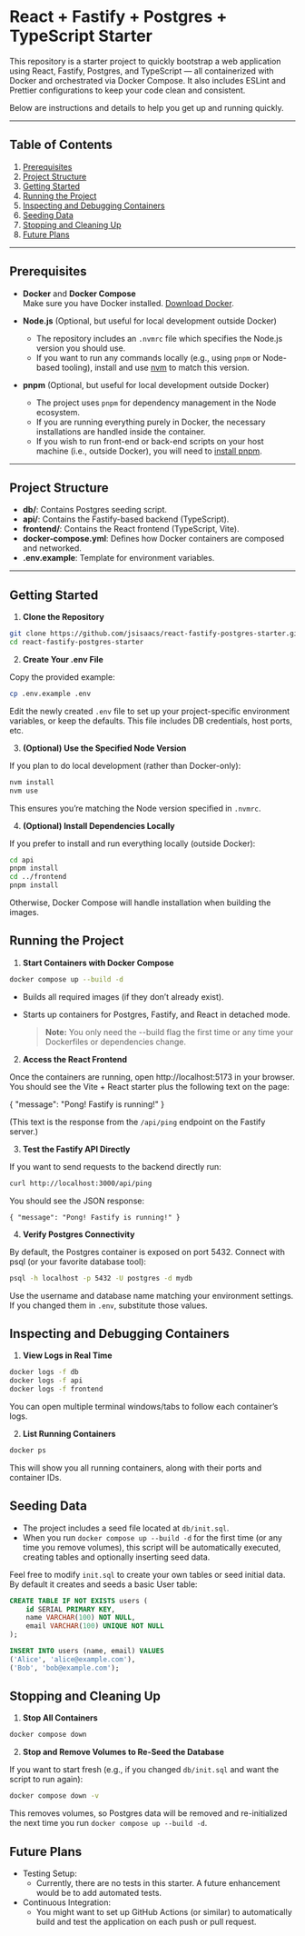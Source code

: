 # React + Fastify + Postgres + TypeScript Starter

This repository is a starter project to quickly bootstrap a web application using React, Fastify, Postgres, and TypeScript — all containerized with Docker and orchestrated via Docker Compose. It also includes ESLint and Prettier configurations to keep your code clean and consistent.

Below are instructions and details to help you get up and running quickly.

---

## Table of Contents

1. [Prerequisites](#prerequisites)
2. [Project Structure](#project-structure)
3. [Getting Started](#getting-started)
4. [Running the Project](#running-the-project)
5. [Inspecting and Debugging Containers](#inspecting-and-debugging-containers)
6. [Seeding Data](#seeding-data)
7. [Stopping and Cleaning Up](#stopping-and-cleaning-up)
8. [Future Plans](#future-plans)

---

## Prerequisites

- **Docker** and **Docker Compose**  
  Make sure you have Docker installed. [Download Docker](https://docs.docker.com/get-docker/).

- **Node.js** (Optional, but useful for local development outside Docker)

  - The repository includes an `.nvmrc` file which specifies the Node.js version you should use.
  - If you want to run any commands locally (e.g., using `pnpm` or Node-based tooling), install and use [nvm](https://github.com/nvm-sh/nvm) to match this version.

- **pnpm** (Optional, but useful for local development outside Docker)
  - The project uses `pnpm` for dependency management in the Node ecosystem.
  - If you are running everything purely in Docker, the necessary installations are handled inside the container.
  - If you wish to run front-end or back-end scripts on your host machine (i.e., outside Docker), you will need to [install pnpm](https://pnpm.io/installation).

---

## Project Structure

- **db/**: Contains Postgres seeding script.
- **api/**: Contains the Fastify-based backend (TypeScript).
- **frontend/**: Contains the React frontend (TypeScript, Vite).
- **docker-compose.yml**: Defines how Docker containers are composed and networked.
- **.env.example**: Template for environment variables.

---

## Getting Started

1. **Clone the Repository**

```bash
git clone https://github.com/jsisaacs/react-fastify-postgres-starter.git
cd react-fastify-postgres-starter
```

2. **Create Your .env File**

Copy the provided example:

```bash
cp .env.example .env
```

Edit the newly created `.env` file to set up your project-specific environment variables, or keep the defaults. This file includes DB credentials, host ports, etc.

3. **(Optional) Use the Specified Node Version**

If you plan to do local development (rather than Docker-only):

```bash
nvm install
nvm use
```

This ensures you’re matching the Node version specified in `.nvmrc`.

4. **(Optional) Install Dependencies Locally**

If you prefer to install and run everything locally (outside Docker):

```bash
cd api
pnpm install
cd ../frontend
pnpm install
```

Otherwise, Docker Compose will handle installation when building the images.

## Running the Project

1. **Start Containers with Docker Compose**

```bash
docker compose up --build -d
```

- Builds all required images (if they don’t already exist).
- Starts up containers for Postgres, Fastify, and React in detached mode.

  > **Note:** You only need the --build flag the first time or any time your Dockerfiles or dependencies change.

2. **Access the React Frontend**

Once the containers are running, open http://localhost:5173 in your browser. You should see the Vite + React starter plus the following text on the page:

{ "message": "Pong! Fastify is running!" }

(This text is the response from the `/api/ping` endpoint on the Fastify server.)

3. **Test the Fastify API Directly**

If you want to send requests to the backend directly run:

```bash
curl http://localhost:3000/api/ping
```

You should see the JSON response:

`{ "message": "Pong! Fastify is running!" }`

4. **Verify Postgres Connectivity**

By default, the Postgres container is exposed on port 5432. Connect with psql (or your favorite database tool):

```bash
psql -h localhost -p 5432 -U postgres -d mydb
```

Use the username and database name matching your environment settings. If you changed them in `.env`, substitute those values.

## Inspecting and Debugging Containers

1. **View Logs in Real Time**

```bash
docker logs -f db
docker logs -f api
docker logs -f frontend
```

You can open multiple terminal windows/tabs to follow each container’s logs.

2. **List Running Containers**

```bash
docker ps
```

This will show you all running containers, along with their ports and container IDs.

## Seeding Data

- The project includes a seed file located at `db/init.sql`.
- When you run `docker compose up --build -d` for the first time (or any time you remove volumes), this script will be automatically executed, creating tables and optionally inserting seed data.

Feel free to modify `init.sql` to create your own tables or seed initial data. By default it creates and seeds a basic User table:

```sql
CREATE TABLE IF NOT EXISTS users (
    id SERIAL PRIMARY KEY,
    name VARCHAR(100) NOT NULL,
    email VARCHAR(100) UNIQUE NOT NULL
);

INSERT INTO users (name, email) VALUES
('Alice', 'alice@example.com'),
('Bob', 'bob@example.com');
```

## Stopping and Cleaning Up

1. **Stop All Containers**

```bash
docker compose down
```

2. **Stop and Remove Volumes to Re-Seed the Database**

If you want to start fresh (e.g., if you changed `db/init.sql` and want the script to run again):

```bash
docker compose down -v
```

This removes volumes, so Postgres data will be removed and re-initialized the next time you run `docker compose up --build -d`.

## Future Plans

- Testing Setup:
  - Currently, there are no tests in this starter. A future enhancement would be to add automated tests.
- Continuous Integration:
  - You might want to set up GitHub Actions (or similar) to automatically build and test the application on each push or pull request.
